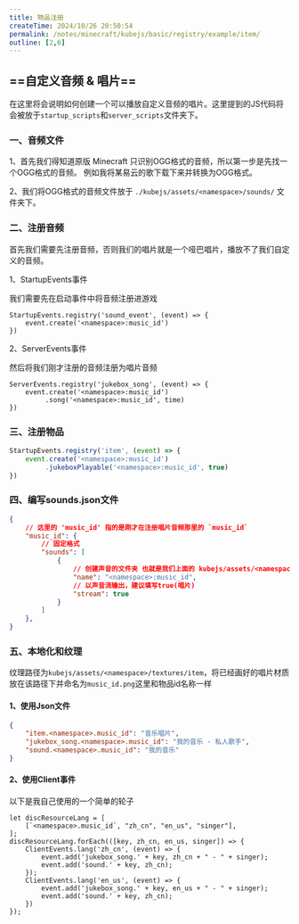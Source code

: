 ```yaml
---
title: 物品注册
createTime: 2024/10/26 20:50:54
permalink: /notes/minecraft/kubejs/basic/registry/example/item/
outline: [2,6]
---
```


## ==自定义音频 & 唱片==

在这里将会说明如何创建一个可以播放自定义音频的唱片。这里提到的JS代码将会被放于`startup_scripts`和`server_scripts`文件夹下。

### 一、音频文件

1、首先我们得知道原版 Minecraft 只识别OGG格式的音频，所以第一步是先找一个OGG格式的音频。
例如我将某易云的歌下载下来并转换为OGG格式。

2、我们将OGG格式的音频文件放于 `./kubejs/assets/<namespace>/sounds/` 文件夹下。

### 二、注册音频

首先我们需要先注册音频，否则我们的唱片就是一个哑巴唱片，播放不了我们自定义的音频。

1、StartupEvents事件

我们需要先在启动事件中将音频注册进游戏

```JS
StartupEvents.registry('sound_event', (event) => {
    event.create('<namespace>:music_id')
})
```

2、ServerEvents事件

然后将我们刚才注册的音频注册为唱片音频

```JS
ServerEvents.registry('jukebox_song', (event) => {
    event.create('<namespace>:music_id')
         .song('<namespace>:music_id', time)
})
```

### 三、注册物品

```js
StartupEvents.registry('item', (event) => {
    event.create('<namespace>:music_id')
         .jukeboxPlayable('<namespace>:music_id', true)
})
```

### 四、编写sounds.json文件

```Json
{
    // 这里的 'music_id' 指的是刚才在注册唱片音频那里的 `music_id`
    "music_id": {
        // 固定格式
        "sounds": [
            {
                // 创建声音的文件夹 也就是我们上面的 kubejs/assets/<namespace>/sounds
                "name": "<namespace>:music_id",
                // 以声音流输出，建议填写true(唱片)
                "stream": true
            }
        ]
    },
}
```

### 五、本地化和纹理

纹理路径为`kubejs/assets/<namespace>/textures/item`，将已经画好的唱片材质放在该路径下并命名为`music_id.png`这里和物品id名称一样

#### 1、使用Json文件

```Json
{
    "item.<namespace>.music_id": "音乐唱片",
    "jukebox_song.<namespace>.music_id": "我的音乐 - 私人歌手",
    "sound.<namespace>.music_id": "我的音乐"
}
```

#### 2、使用Client事件

以下是我自己使用的一个简单的轮子

```JS
let discResourceLang = [
    [`<namespace>.music_id`, "zh_cn", "en_us", "singer"],
];
discResourceLang.forEach(([key, zh_cn, en_us, singer]) => {
    ClientEvents.lang('zh_cn', (event) => {
        event.add('jukebox_song.' + key, zh_cn + " - " + singer);
        event.add('sound.' + key, zh_cn);
    });
    ClientEvents.lang('en_us', (event) => {
        event.add('jukebox_song.' + key, en_us + " - " + singer);
        event.add('sound.' + key, zh_cn);
    })
});
```
